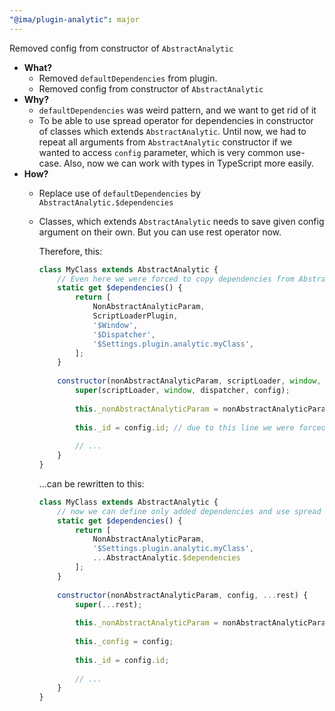```yaml
---
"@ima/plugin-analytic": major
---
```


Removed config from constructor of `AbstractAnalytic`

- **What?**
  - Removed `defaultDependencies` from plugin.
  - Removed config from constructor of `AbstractAnalytic`
- **Why?**
  - `defaultDependencies` was weird pattern, and we want to get rid of it
  - To be able to use spread operator for dependencies in constructor of classes which extends `AbstractAnalytic`.
  Until now, we had to repeat all arguments from `AbstractAnalytic` constructor if we wanted to access `config` parameter, which is very common use-case.
  Also, now we can work with types in TypeScript more easily.
- **How?**
  - Replace use of `defaultDependencies` by `AbstractAnalytic.$dependencies`
  - Classes, which extends `AbstractAnalytic` needs to save given config argument on their own.
  But you can use rest operator now.

      Therefore, this:
      ```javascript
      class MyClass extends AbstractAnalytic {
          // Even here we were forced to copy dependencies from AbstractAnalytic to specify settings (last value in the array)
          static get $dependencies() {
              return [
                  NonAbstractAnalyticParam,
                  ScriptLoaderPlugin,
                  '$Window',
                  '$Dispatcher',
                  '$Settings.plugin.analytic.myClass',
              ];
          }
        
          constructor(nonAbstractAnalyticParam, scriptLoader, window, dispatcher, config) {
              super(scriptLoader, window, dispatcher, config);
            
              this._nonAbstractAnalyticParam = nonAbstractAnalyticParam;
            
              this._id = config.id; // due to this line we were forced to copy all arguments of AbstractAnalytic
            
              // ...
          }
      }
      ```
      ...can be rewritten to this:
      ```javascript
      class MyClass extends AbstractAnalytic {
          // now we can define only added dependencies and use spread for the rest
          static get $dependencies() {
              return [
                  NonAbstractAnalyticParam,
                  '$Settings.plugin.analytic.myClass',
                  ...AbstractAnalytic.$dependencies
              ];
          }
        
          constructor(nonAbstractAnalyticParam, config, ...rest) {
              super(...rest);
            
              this._nonAbstractAnalyticParam = nonAbstractAnalyticParam;
            
              this._config = config;
        
              this._id = config.id;
            
              // ...
          }
      }
      ```
